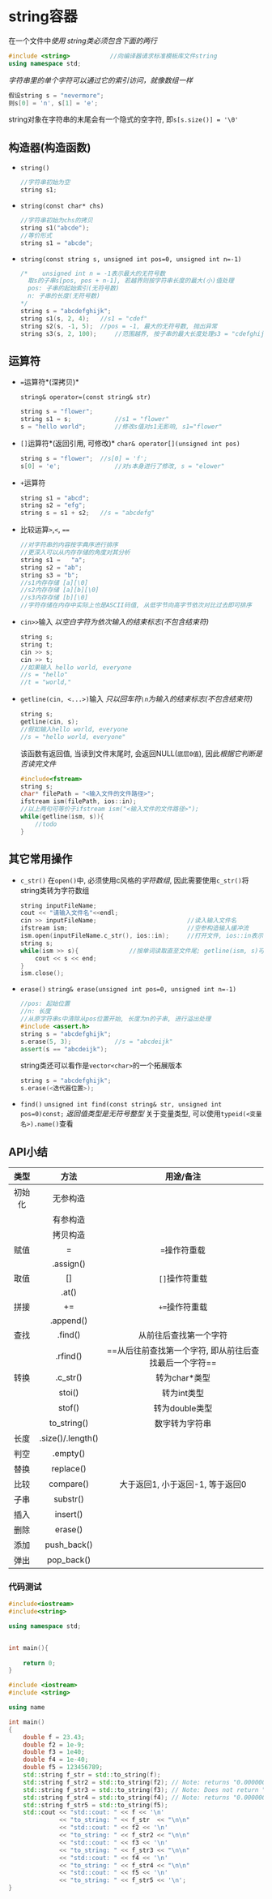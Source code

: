 # string容器

在一个文件中*使用 string类必须包含下面的两行*

```c++
#include <string>			//向编译器请求标准模板库文件string
using namespace std;	
```

*字符串里的单个字符可以通过它的索引访问，就像数组一样*

```c++
假设string s = "nevermore";
则s[0] = 'n', s[1] = 'e';
```

string对象在字符串的末尾会有一个隐式的空字符, 即`s[s.size()] = '\0'`

## 构造器(构造函数)

+ `string()`

  ```c++
  //字符串初始为空
  string s1; 
  ```

  

+ `string(const char* chs)`

  ```c++
  //字符串初始为chs的拷贝
  string s1("abcde");
  //等价形式
  string s1 = "abcde";
  ```

  

+ `string(const string s, unsigned int pos=0, unsigned int n=-1)`

  ```c++
  /*	unsigned int n = -1表示最大的无符号数
  	取s的子串s[pos, pos + n-1], 若越界则按字符串长度的最大(小)值处理
  	pos: 子串的起始索引(无符号数)
  	n: 子串的长度(无符号数)
  */
  string s = "abcdefghijk";
  string s1(s, 2, 4);  	//s1 = "cdef"
  string s2(s, -1, 5); 	//pos = -1, 最大的无符号数, 抛出异常
  string s3(s, 2, 100); 	//范围越界, 按子串的最大长度处理s3 = "cdefghijk"
  ```

## 运算符

+ `=`运算符*(深拷贝)*

  `string& operator=(const string& str)`

  ```c++
  string s = "flower";
  string s1 = s; 			//s1 = "flower"
  s = "hello world";		//修改s值对s1无影响, s1="flower"
  ```

  

+ `[]`运算符*(返回引用, 可修改)*
  `char& operator[](unsigned int pos)`

  ```c++
  string s = "flower";	//s[0] = 'f';
  s[0] = 'e';				//对s本身进行了修改, s = "elower"
  ```

+ `+`运算符
  
  ```c++
  string s1 = "abcd";
  string s2 = "efg";
  string s = s1 + s2; 	//s = "abcdefg"
  ```

+ 比较运算`>`,`<`, `==`
  
  ```c++
  //对字符串的内容按字典序进行排序
  //更深入可以从内存存储的角度对其分析
  string s1 =	"a";
  string s2 = "ab";
  string s3 = "b";
  //s1内存存储 [a][\0]
  //s2内存存储 [a][b][\0]
  //s3内存存储 [b][\0]
  //字符存储在内存中实际上也是ASCII码值, 从低字节向高字节依次对比过去即可排序
  ```
  
  
  
+ `cin>>`输入
  *以空白字符为依次输入的结束标志(不包含结束符)*

  ```c++
  string s;
  string t;
  cin >> s;
  cin >> t;
  //如果输入 hello world, everyone
  //s = "hello"
  //t = "world,"
  ```

+ `getline(cin, <...>)`输入
  *只以回车符`\n`为输入的结束标志(不包含结束符)*

  ```c++
  string s;
  getline(cin, s);
  //假如输入hello world, everyone
  //s = "hello world, everyone"
  ```
  
  该函数有返回值, 当读到文件末尾时, 会返回NULL(`底层0值`), 因此*根据它判断是否读完文件*
  
  ```c++
  #include<fstream>
  string s;
  char* filePath = "<输入文件的文件路径>";
  ifstream ism(filePath, ios::in);
  //以上两句可等价于ifstream ism("<输入文件的文件路径>");
  while(getline(ism, s)){
      //todo
  }
  ```

## 其它常用操作

+ `c_str()` 
  在`open()`中, 必须使用c风格的*字符数组*, 因此需要使用`c_str()`将string类转为字符数组

  ```c++
  string inputFileName;
  cout << "请输入文件名"<<endl;
  cin >> inputFileName;							//读入输入文件名
  ifstream ism;									//空参构造输入缓冲流
  ism.open(inputFileName.c_str(), ios::in);		//打开文件, ios::in表示读模式
  string s;
  while(ism >> s){				//按单词读取直至文件尾; getline(ism, s)可按行读取
      cout << s << end;
  }
  ism.close();
  ```

  
  
+ `erase()`
  `string& erase(unsigned int pos=0, unsigned int n=-1)`

  ```c++
  //pos: 起始位置
  //n: 长度
  //从原字符串s中清除从pos位置开始, 长度为n的子串, 进行溢出处理
  #include <assert.h>
  string s = "abcdefghijk";
  s.erase(5, 3);			//s = "abcdeijk"
  assert(s == "abcdeijk");
  ```
  
  string类还可以看作是`vector<char>`的一个拓展版本
  
  ```c++
  string s = "abcdefghijk";
  s.erase(<迭代器位置>);
  ```
  
  

+ `find()`
  `unsigned int find(const string& str, unsigned int pos=0)const;`
  *返回值类型是无符号整型*
  关于变量类型, 可以使用`typeid(<变量名>).name()`查看





## API小结

|  类型  |       方法        |                       用途/备注                        |
| :----: | :---------------: | :----------------------------------------------------: |
| 初始化 |     无参构造      |                                                        |
|        |     有参构造      |                                                        |
|        |     拷贝构造      |                                                        |
|  赋值  |         =         |                     `=`操作符重载                      |
|        |     .assign()     |                                                        |
|  取值  |        []         |                     `[]`操作符重载                     |
|        |       .at()       |                                                        |
|  拼接  |        +=         |                     `+=`操作符重载                     |
|        |     .append()     |                                                        |
|  查找  |      .find()      |                 从前往后查找第一个字符                 |
|        |     .rfind()      | ==从后往前查找第一个字符, 即从前往后查找最后一个字符== |
|  转换  |     .c_str()      |                     转为char*类型                      |
|        |      stoi()       |                      转为int类型                       |
|        |      stof()       |                     转为double类型                     |
|        |    to_string()    |                     数字转为字符串                     |
|  长度  | .size()/.length() |                                                        |
|  判空  |     .empty()      |                                                        |
|  替换  |     replace()     |                                                        |
|  比较  |     compare()     |            大于返回1, 小于返回-1, 等于返回0            |
|  子串  |     substr()      |                                                        |
|  插入  |     insert()      |                                                        |
|  删除  |      erase()      |                                                        |
|  添加  |    push_back()    |                                                        |
|  弹出  |    pop_back()     |                                                        |

### 代码测试

```c++
#include<iostream>
#include<string>

using namespace std;


int main(){
    
	return 0;    
}
```

```c++
#include <iostream>
#include <string>

using name

int main() 
{
    double f = 23.43;
    double f2 = 1e-9;
    double f3 = 1e40;
    double f4 = 1e-40;
    double f5 = 123456789;
    std::string f_str = std::to_string(f);
    std::string f_str2 = std::to_string(f2); // Note: returns "0.000000"
    std::string f_str3 = std::to_string(f3); // Note: Does not return "1e+40".
    std::string f_str4 = std::to_string(f4); // Note: returns "0.000000"
    std::string f_str5 = std::to_string(f5);
    std::cout << "std::cout: " << f << '\n'
              << "to_string: " << f_str  << "\n\n"
              << "std::cout: " << f2 << '\n'
              << "to_string: " << f_str2 << "\n\n"
              << "std::cout: " << f3 << '\n'
              << "to_string: " << f_str3 << "\n\n"
              << "std::cout: " << f4 << '\n'
              << "to_string: " << f_str4 << "\n\n"
              << "std::cout: " << f5 << '\n'
              << "to_string: " << f_str5 << '\n';
}
```

